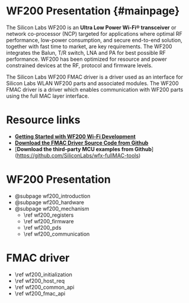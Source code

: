 WF200 Presentation {#mainpage}
============

The Silicon Labs WF200 is an **Ultra Low Power Wi-Fi® transceiver** or network co-processor (NCP) targeted for applications where optimal RF performance, low-power consumption, and secure end-to-end solution, together with fast time to market, are key requirements.
The WF200 integrates the Balun, T/R switch, LNA and PA for best possible RF performance. WF200 has been optimized for resource and power constrained devices at the RF, protocol
and firmware levels.

The Silicon Labs WF200 FMAC driver is a driver used as an interface for Silicon Labs WLAN WF200 parts and associated modules. 
The WF200 FMAC driver is a driver which enables communication with WF200 parts using the full MAC layer interface.

# Resource links
* [**Getting Started with WF200 Wi-Fi Development**](https://www.silabs.com/support/getting-started/wifi/wf200-expansion-kit)
* [**Download the FMAC Driver Source Code from Github**](https://github.com/SiliconLabs/wfx-fullMAC-driver)
* [**Download the third-party MCU examples from Github**] (https://github.com/SiliconLabs/wfx-fullMAC-tools)

# WF200 Presentation
* @subpage wf200_introduction
* @subpage wf200_hardware
* @subpage wf200_mechanism
	* \ref wf200_registers
	* \ref wf200_firmware
	* \ref wf200_pds
	* \ref wf200_communication

# FMAC driver
* \ref wf200_initialization
* \ref wf200_host_req
* \ref wf200_common_api
* \ref wf200_fmac_api
